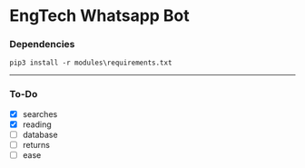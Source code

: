 # EngTech Whatsapp Bot

### Dependencies

`pip3 install -r modules\requirements.txt`

---

### To-Do

- [x] searches
- [x] reading
- [ ] database
- [ ] returns
- [ ] ease
